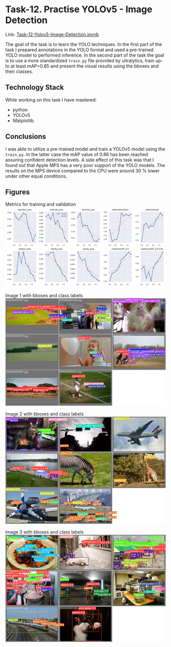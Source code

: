 # Task-12. Practise YOLOv5 - Image Detection
Link: [Task-12-Yolov5-Image-Detection.ipynb](https://github.com/helios12/DataScienceProjects/blob/main/tasks/task-12/Task-12-Yolov5-Image-Detection.ipynb)

The goal of the task is to learn the YOLO techniques. In the first part of the task I prepared annotations in the YOLO format and used a pre-trained YOLO model to performed inference. In the second part of the task the goal is to use a more standardized `train.py` file provided by ultralytics, train up-to at least mAP=0.85 and present the visual results using the bboxes and their classes.

## Technology Stack
While working on this task I have mastered:

* python
* YOLOv5
* Matplotlib

## Conclusions
I was able to utilize a pre-trained model and train a YOLOv5 model using the `train.py`. In the latter case the mAP value of 0.86 has been reached assuring confident detection levels.
A side effect of this task was that I found out that Apple MPS has a very poor support of the YOLO models. The results on the MPS device compared to the CPU were around 30 % lower under other equal conditions.

## Figures

Metrics for training and validation
![Metrics for training and validation](results.png)

Image 1 with bboxes and class labels
![Image 1 with bboxes and class labels](val_batch0_pred.jpg)

Image 2 with bboxes and class labels
![Image 2 with bboxes and class labels](val_batch1_pred.jpg)

Image 3 with bboxes and class labels
![Image 3 with bboxes and class labels](val_batch2_pred.jpg)
